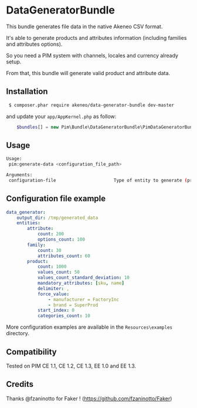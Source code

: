 DataGeneratorBundle
===================

This bundle generates file data in the native Akeneo CSV format.

It's able to generate products and attributes information (including families and attributes options).

So you need a PIM system with channels, locales and currency already setup.

From that, this bundle will generate valid product and attribute data.

Installation
------------
```bash
 $ composer.phar require akeneo/data-generator-bundle dev-master
```
and update your ``app/AppKernel.php`` as follow:

```php
    $bundles[] = new Pim\Bundle\DataGeneratorBundle\PimDataGeneratorBundle();
```

Usage
-----
```bash
Usage:
 pim:generate-data <configuration_file_path>

Arguments:
 configuration-file                      Type of entity to generate (product, association)
```

Configuration file example
--------------------------
```yaml
data_generator:
    output_dir: /tmp/generated_data
    entities:
        attribute:
            count: 200
            options_count: 100
        family:
            count: 30
            attributes_count: 60
        product:
            count: 1000
            values_count: 50
            values_count_standard_deviation: 10
            mandatory_attributes: [sku, name]
            delimiter: ,
            force_value:
                - manufacturer = FactoryInc
                - brand = SuperProd
            start_index: 0
            categories_count: 10
```

More configuration examples are available in the ``Resources\examples`` directory.

Compatibility
-------------
Tested on PIM CE 1.1, CE 1.2, CE 1.3, EE 1.0 and EE 1.3.

Credits
-------
Thanks @fzaninotto for Faker ! (https://github.com/fzaninotto/Faker)
